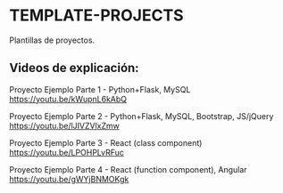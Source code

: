 # TEMPLATE-PROJECTS

Plantillas de proyectos.

## Videos de explicación:

Proyecto Ejemplo Parte 1 - Python+Flask, MySQL
https://youtu.be/kWupnL6kAbQ

Proyecto Ejemplo Parte 2 - Python+Flask, MySQL, Bootstrap, JS/jQuery
https://youtu.be/lJIVZVlxZmw

Proyecto Ejemplo Parte 3 - React (class component)
https://youtu.be/LPOHPLvRFuc

Proyecto Ejemplo Parte 4 - React (function component), Angular
https://youtu.be/gWYjBNMOKgk
